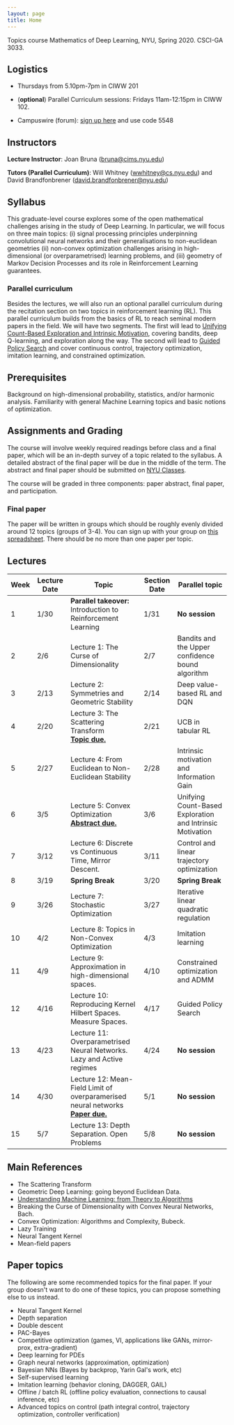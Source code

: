 ```yaml
---
layout: page
title: Home
---
```


<!-- # MathsDL-spring18 -->
Topics course Mathematics of Deep Learning, NYU, Spring 2020. CSCI-GA 3033. 

## Logistics

* Thursdays from 5.10pm-7pm in CIWW 201

* (**optional**) Parallel Curriculum sessions: Fridays 11am-12:15pm in CIWW 102.

* Campuswire (forum): [sign up here](https://campuswire.com/p/G3EE2F76E) and use code 5548



## Instructors

__Lecture Instructor__: Joan Bruna ([bruna@cims.nyu.edu](mailto:bruna@cims.nyu.edu))

__Tutors (Parallel Curriculum)__: Will Whitney ([wwhitney@cs.nyu.edu](mailto:wwhitney@cs.nyu.edu)) and David Brandfonbrener ([david.brandfonbrener@nyu.edu](mailto:david.brandfonbrener@nyu.edu))


## Syllabus

This graduate-level course explores some of the open mathematical challenges arising in the study of Deep Learning. In particular, we will focus on three main topics: (i) signal processing principles underpinning convolutional neural networks and their generalisations to non-euclidean geometries (ii) non-convex optimization challenges arising in high-dimensional (or overparametrised) learning problems, and (iii) geometry of Markov Decision Processes and its role in Reinforcement Learning guarantees.

### Parallel curriculum

Besides the lectures, we will also run an optional parallel curriculum during the recitation section on two topics in reinforcement learning (RL). This parallel curriculum builds from the basics of RL to reach seminal modern papers in the field. We will have two segments. The first will lead to [Unifying Count-Based Exploration and Intrinsic Motivation](http://papers.nips.cc/paper/6382-unifying-count-based-exploration-and-intrinsic-motivation), covering bandits, deep Q-learning, and exploration along the way. The second will lead to [Guided Policy Search](http://www.jmlr.org/papers/volume17/15-522/15-522.pdf) and cover continuous control, trajectory optimization, imitation learning, and constrained optimization.



## Prerequisites

Background on high-dimensional probability, statistics, and/or harmonic analysis. Familiarity with general Machine Learning topics and basic notions of optimization.


## Assignments and Grading

The course will involve weekly required readings before class and a final paper, which will be an in-depth survey of a topic related to the syllabus. A detailed abstract of the final paper will be due in the middle of the term. The abstract and final paper should be submitted on [NYU Classes](https://newclasses.nyu.edu/portal/site/088123d4-f476-4f00-9382-f27d02b1502c/).

The course will be graded in three components: paper abstract, final paper, and participation.


### Final paper

The paper will be written in groups which should be roughly evenly divided around 12 topics (groups of 3-4). You can sign up with your group on [this spreadsheet](https://docs.google.com/spreadsheets/d/15XlvR-eXNTncQh9hyOWOduEw_45mOOsem-zH31wbkdU/edit?usp=sharing_eil&invite=CPzMrKcN&ts=5e2f3a27). There should be no more than one paper per topic.



## Lectures

| Week        | Lecture Date |  Topic       |  Section Date       | Parallel topic                     |
| ---------------|----------------| ------------|---------------------------|---------------------------|
| 1 | 1/30 | **Parallel takeover:** Introduction to Reinforcement Learning | 1/31 | **No session**  |
| 2 | 2/6  | Lecture 1: The Curse of Dimensionality  | 2/7  |  Bandits and the Upper confidence bound algorithm  |
| 3 | 2/13  | Lecture 2: Symmetries and Geometric Stability  | 2/14  |  Deep value-based RL and DQN  |
| 4 | 2/20  | Lecture 3: The Scattering Transform <br /> [**Topic due.**](https://docs.google.com/spreadsheets/d/15XlvR-eXNTncQh9hyOWOduEw_45mOOsem-zH31wbkdU/edit?usp=sharing_eil&invite=CPzMrKcN&ts=5e2f3a27) | 2/21  |  UCB in tabular RL  |
| 5 | 2/27  | Lecture 4: From Euclidean to Non-Euclidean Stability | 2/28  |  Intrinsic motivation and Information Gain  |
| 6 | 3/5   | Lecture 5: Convex Optimization <br /> [**Abstract due.**](https://newclasses.nyu.edu/portal/site/088123d4-f476-4f00-9382-f27d02b1502c/) | 3/6  |  Unifying Count-Based Exploration and Intrinsic Motivation  |
| 7 | 3/12  | Lecture 6: Discrete vs Continuous Time, Mirror Descent. | 3/11  |  Control and linear trajectory optimization  |
| 8 | 3/19  | **Spring  Break**  | 3/20  |  **Spring Break**  |
| 9 | 3/26  | Lecture 7: Stochastic Optimization | 3/27  |  Iterative linear quadratic regulation  |
| 10 | 4/2  | Lecture 8: Topics in Non-Convex Optimization | 4/3  |  Imitation learning  |
| 11 | 4/9  | Lecture 9: Approximation in high-dimensional spaces.  | 4/10  |  Constrained optimization and ADMM  |
| 12 | 4/16  | Lecture 10: Reproducing Kernel Hilbert Spaces. Measure Spaces.   | 4/17  |  Guided Policy Search  |
| 13 | 4/23  | Lecture 11: Overparametrised Neural Networks. Lazy and Active regimes | 4/24  |  **No session**  |
| 14 | 4/30  | Lecture 12: Mean-Field Limit of overparamerised neural networks <br /> [**Paper due.**](https://newclasses.nyu.edu/portal/site/088123d4-f476-4f00-9382-f27d02b1502c/)  | 5/1  |  **No session**  |
| 15 | 5/7  | Lecture 13: Depth Separation. Open Problems  | 5/8  |  **No session**  |


## Main References

- The Scattering Transform 
- Geometric Deep Learning: going beyond Euclidean Data. 
- [Understanding Machine Learning: from Theory to Algorithms](https://www.cs.huji.ac.il/~shais/UnderstandingMachineLearning/understanding-machine-learning-theory-algorithms.pdf) 
- Breaking the Curse of Dimensionality with Convex Neural Networks, Bach.
- Convex Optimization: Algorithms and Complexity, Bubeck.
- Lazy Training 
- Neural Tangent Kernel
- Mean-field papers

## Paper topics

The following are some recommended topics for the final paper. If your group doesn't want to do one of these topics, you can propose something else to us instead.

- Neural Tangent Kernel
- Depth separation
- Double descent
- PAC-Bayes
- Competitive optimization (games, VI, applications like GANs, mirror-prox, extra-gradient)
- Deep learning for PDEs
- Graph neural networks (approximation, optimization)
- Bayesian NNs (Bayes by backprop, Yarin Gal's work, etc)
- Self-supervised learning
- Imitation learning (behavior cloning, DAGGER, GAIL)
- Offline / batch RL (offline policy evaluation, connections to causal inference, etc)
- Advanced topics on control (path integral control, trajectory optimization, controller verification)


